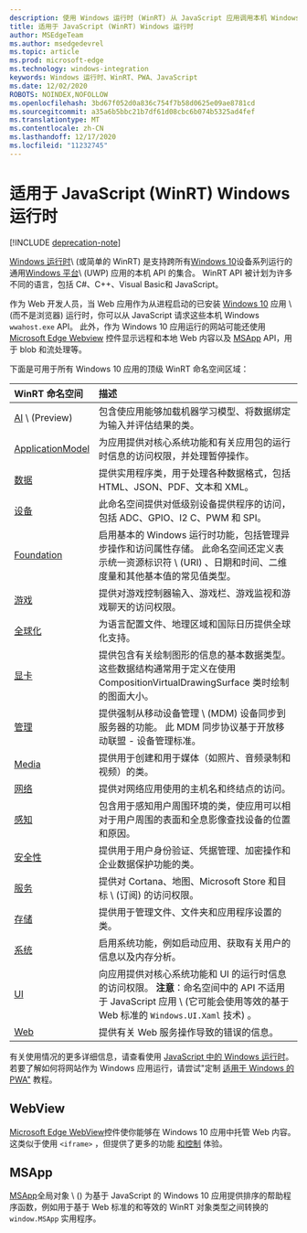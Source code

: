 ```yaml
---
description: 使用 Windows 运行时 (WinRT) 从 JavaScript 应用调用本机 Windows API。
title: 适用于 JavaScript (WinRT) Windows 运行时
author: MSEdgeTeam
ms.author: msedgedevrel
ms.topic: article
ms.prod: microsoft-edge
ms.technology: windows-integration
keywords: Windows 运行时、WinRT、PWA、JavaScript
ms.date: 12/02/2020
ROBOTS: NOINDEX,NOFOLLOW
ms.openlocfilehash: 3bd67f052d0a836c754f7b58d0625e09ae8781cd
ms.sourcegitcommit: a35a6b5bbc21b7df61d08cbc6b074b5325ad4fef
ms.translationtype: MT
ms.contentlocale: zh-CN
ms.lasthandoff: 12/17/2020
ms.locfileid: "11232745"
---
```

# 适用于 JavaScript (WinRT) Windows 运行时  

[!INCLUDE [deprecation-note](../includes/legacy-edge-note.md)]  

[Windows 运行时](/windows/uwp/get-started/universal-application-platform-guide#how-the-universal-windows-platform-relates-to-windows-runtime-apis)\ (或简单的 WinRT\) 是支持跨所有[Windows 10](/uwp/extension-sdks/device-families-overview)设备系列运行的通用[Windows 平台](/windows/uwp/get-started/universal-application-platform-guide)\ (UWP\) 应用的本机 API 的集合。  WinRT API 被计划为许多不同的语言，包括 C#、C++、Visual Basic和 JavaScript。  

作为 Web 开发人员，当 Web 应用作为从进程启动的已安装 [Windows 10](../progressive-web-apps/windows-features.md#set-up-and-run-your-universal-windows-app) 应用 \ (而不是浏览器\) 运行时，你可以从 JavaScript 请求这些本机 Windows `wwahost.exe` API。  此外，作为 Windows 10 应用运行的网站可能还使用 [Microsoft Edge Webview](#webview) 控件显示远程和本地 Web 内容以及 [MSApp](#msapp) API，用于 blob 和流处理等。  

下面是可用于所有 Windows 10 应用的顶级 WinRT 命名空间区域：  

| WinRT 命名空间 | 描述 |  
|:--- |:--- |  
| [AI](/uwp/api/windows.AI.MachineLearning.Preview) \ (Preview\)  | 包含使应用能够加载机器学习模型、将数据绑定为输入并评估结果的类。  |  
| [ApplicationModel](/uwp/api/windows.applicationmodel) | 为应用提供对核心系统功能和有关应用包的运行时信息的访问权限，并处理暂停操作。  |  
| [数据](/uwp/api/windows.data.html) | 提供实用程序类，用于处理各种数据格式，包括 HTML、JSON、PDF、文本和 XML。  |  
| [设备](/uwp/api/windows.devices) | 此命名空间提供对低级别设备提供程序的访问，包括 ADC、GPIO、I2 C、PWM 和 SPI。  |  
| [Foundation](/uwp/api/windows.foundation) | 启用基本的 Windows 运行时功能，包括管理异步操作和访问属性存储。  此命名空间还定义表示统一资源标识符 \ (URI\) 、日期和时间、二维度量和其他基本值的常见值类型。  |  
| [游戏](/uwp/api/windows.gaming.input) |提供对游戏控制器输入、游戏栏、游戏监视和游戏聊天的访问权限。  |  
| [全球化](/uwp/api/windows.globalization) | 为语言配置文件、地理区域和国际日历提供全球化支持。  |  
| [显卡](/uwp/api/windows.graphics) | 提供包含有关绘制图形的信息的基本数据类型。  这些数据结构通常用于定义在使用 CompositionVirtualDrawingSurface 类时绘制的图面大小。  |  
| [管理](/uwp/api/windows.management) | 提供强制从移动设备管理 \ (MDM\) 设备同步到服务器的功能。  此 MDM 同步协议基于开放移动联盟 - 设备管理标准。  |  
| [Media](/uwp/api/windows.media) | 提供用于创建和用于媒体（如照片、音频录制和视频）的类。  |  
| [网络](/uwp/api/windows.networking) | 提供对网络应用使用的主机名和终结点的访问。  |  
| [感知](/uwp/api/windows.perception) | 包含用于感知用户周围环境的类，使应用可以相对于用户周围的表面和全息影像查找设备的位置和原因。  |  
| [安全性](/uwp/api/windows.security.authentication.identity) | 提供用于用户身份验证、凭据管理、加密操作和企业数据保护功能的类。  |  
| [服务](/uwp/api/windows.services.cortana) | 提供对 Cortana、地图、Microsoft Store 和目标 \ (订阅\) 的访问权限。  |  
| [存储](/uwp/api/windows.storage) | 提供用于管理文件、文件夹和应用程序设置的类。  |  
| [系统](/uwp/api/windows.system) | 启用系统功能，例如启动应用、获取有关用户的信息以及内存分析。  |  
| [UI](/uwp/api/windows.ui) | 向应用提供对核心系统功能和 UI 的运行时信息的访问权限。  **注意**：命名空间中的 API 不适用于 JavaScript 应用 \ (它可能会使用等效的基于 Web 标准的 `Windows.UI.Xaml` 技术\) 。  |  
| [Web](/uwp/api/windows.web) | 提供有关 Web 服务操作导致的错误的信息。  |  

有关使用情况的更多详细信息，请查看使用 [JavaScript 中的 Windows 运行时](./using-the-windows-runtime-in-javascript.md)。  若要了解如何将网站作为 Windows 应用运行，请尝试"定制 [适用于 Windows 的 PWA"](../progressive-web-apps/windows-features.md) 教程。  

## WebView  

[Microsoft Edge WebView](../hosting/webview/index.md)控件使你能够在 Windows 10 应用中托管 Web 内容。  这类似于使用 `<iframe>` ，但提供了更多的功能 [和控制](../hosting/webview/index.md#webview-versus-iframe) 体验。  

## MSApp  

[MSApp](./reference/msapp.md)全局对象 \ (\) 为基于 JavaScript 的 Windows 10 应用提供排序的帮助程序函数，例如用于基于 Web 标准的和等效的 WinRT 对象类型之间转换的 `window.MSApp` 实用程序。  
